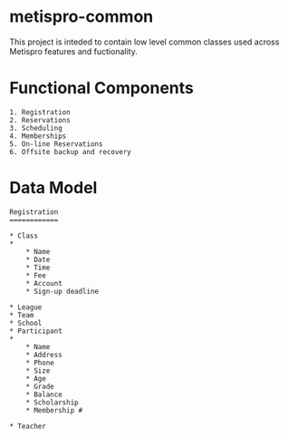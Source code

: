 metispro-common
===============

<p>

This project is inteded to contain low level common classes used across Metispro features and fuctionality.

</p>

<p>

Functional Components
=====================

	1. Registration
	2. Reservations
	3. Scheduling
	4. Memberships
	5. On-line Reservations
	6. Offsite backup and recovery


Data Model
==========

	Registration
	============
	
	* Class
	* 
		* Name
		* Date
		* Time
		* Fee
		* Account
		* Sign-up deadline

	* League
	* Team
	* School
	* Participant
	* 
		* Name
		* Address
		* Phone
		* Size
		* Age
		* Grade
		* Balance
		* Scholarship
		* Membership #

	* Teacher

	